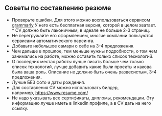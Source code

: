 ## Советы по составлению резюме

* Проверьте ошибки. Для этого можно воспользоваться сервисом [grammarly](https://app.grammarly.com) У него есть бесплатная версия, которой в целом хватает. 
* CV должно быть лаконичным, в идеале не больше 2-3 страниц. 
* Не перегружайте его оформлением, многие компании пользуются сервисами автоматического парсинга. 
* Добавьте небольшое самари о себе на 3-4 предложения. 
* Чем дальше в прошлое, тем меньше нужны подробности, о том чем занимались на работе, можно оставить только список технологий.
* О последних местах работы лучше писать больше чем только список технологий, лучше добавить какие были проекты и какова была ваша роль. Описание не должно быть очень развесистым, 3-4 предложения. 
* Лучше БЕЗ фото и даты рождения. 
* Для составления CV можно использовать билдер, например, https://www.resume.com/
* Hе надо указывать все сертификаты, дипломы, рекомендации. Эту информацию лучше иметь в linkedin профиле, а в CV дать на него ссылку. 
